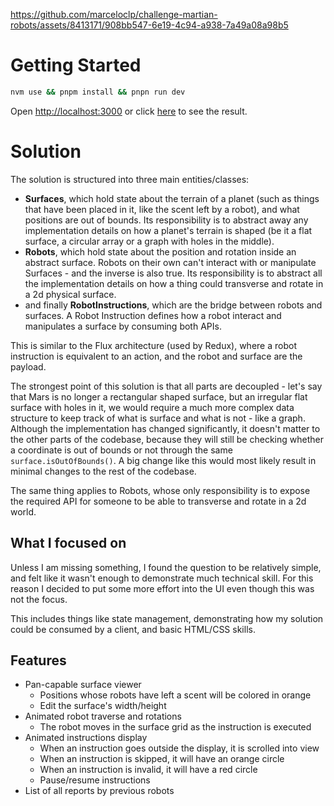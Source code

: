 

https://github.com/marceloclp/challenge-martian-robots/assets/8413171/908bb547-6e19-4c94-a938-7a49a08a98b5



# Getting Started

```bash
nvm use && pnpm install && pnpn run dev
```

Open [http://localhost:3000](http://localhost:3000) or click [here](https://challenge-martian-robots.vercel.app/) to see the result.

# Solution

The solution is structured into three main entities/classes:

- **Surfaces**, which hold state about the terrain of a planet (such as things
  that have been placed in it, like the scent left by a robot), and what
  positions are out of bounds. Its responsibility is to abstract away any implementation
  details on how a planet's terrain is shaped (be it a flat surface, a circular
  array or a graph with holes in the middle).
- **Robots**, which hold state about the position and rotation inside an abstract
  surface. Robots on their own can't interact with or manipulate Surfaces - and
  the inverse is also true. Its responsibility is to abstract all the
  implementation details on how a thing could transverse and rotate in a 2d
  physical surface.
- and finally **RobotInstructions**, which are the bridge between robots and
  surfaces. A Robot Instruction defines how a robot interact and manipulates a
  surface by consuming both APIs.

This is similar to the Flux architecture (used by Redux), where a robot instruction
is equivalent to an action, and the robot and surface are the payload.

The strongest point of this solution is that all parts are decoupled - let's say
that Mars is no longer a rectangular shaped surface, but an irregular flat
surface with holes in it, we would require a much more complex data structure
to keep track of what is surface and what is not - like a graph. Although the
implementation has changed significantly, it doesn't matter to the other parts
of the codebase, because they will still be checking whether a coordinate is
out of bounds or not through the same `surface.isOutOfBounds()`. A big change
like this would most likely result in minimal changes to the rest of the codebase.

The same thing applies to Robots, whose only responsibility is to expose the
required API for someone to be able to transverse and rotate in a 2d world.

## What I focused on

Unless I am missing something, I found the question to be relatively simple, and
felt like it wasn't enough to demonstrate much technical skill. For this reason
I decided to put some more effort into the UI even though this was not the focus.

This includes things like state management, demonstrating how my solution could
be consumed by a client, and basic HTML/CSS skills.

## Features

- Pan-capable surface viewer
  - Positions whose robots have left a scent will be colored in orange
  - Edit the surface's width/height
- Animated robot traverse and rotations
  - The robot moves in the surface grid as the instruction is executed
- Animated instructions display
  - When an instruction goes outside the display, it is scrolled into view
  - When an instruction is skipped, it will have an orange circle
  - When an instruction is invalid, it will have a red circle
  - Pause/resume instructions
- List of all reports by previous robots
